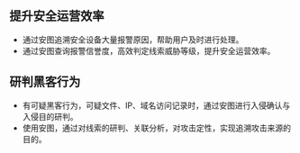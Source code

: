 ## 提升安全运营效率
   - 通过安图追溯安全设备大量报警原因，帮助用户及时进行处理。
   - 通过安图查询报警信誉度，高效判定线索威胁等级，提升安全运营效率。

## 研判黑客行为
   - 有可疑黑客行为，可疑文件、IP、域名访问记录时，通过安图进行入侵确认与入侵目的研判。
   - 使用安图，通过对线索的研判、关联分析，对攻击定性，实现追溯攻击来源的目的。

